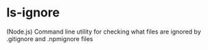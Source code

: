 # ls-ignore
(Node.js) Command line utility for checking what files are ignored by .gitignore and .npmignore files
